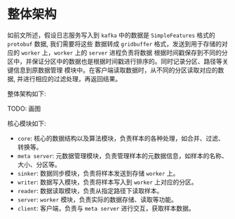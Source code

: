 # 整体架构


如前文所述，假设日志服务写入到 `kafka` 中的数据是 `SimpleFeatures` 格式的 `protobuf` 数据, 我们需要将这些
数据转成 `gridbuffer` 格式，发送到用于存储的对应的 `worker` 上，`worker` 上的 `server` 进程负责将数据
根据时间戳保存到不同的分区中，并保证分区中的数据也是根据时间戳进行排序的。同时记录分区、路径等关键信息到原数据管理
模块中。在客户端读取数据时，从不同的分区读取对应的数据, 并进行相应的过滤处理，再返回结果。

整体架构如下:

TODO: 画图

核心模块如下:
- `core`: 核心的数据结构以及算法模块，负责样本的各种处理，如合并、过滤、转换等。
- `meta server`: 元数据管理模块，负责管理样本的元数据信息，如样本的名称、大小、分区等。
- `sinker`: 数据同步模块，负责将样本发送到存储 `worker` 上。
- `writer`: 数据写入模块，负责将样本写入到 `worker` 上对应的分区。
- `reader`: 数据读取模块，负责从指定路径下读取样本。
- `server`: `worker` 模块，负责实际的数据存储、读取等功能。
- `client`: 客户端，负责与 `meta server` 进行交互，获取样本数据。